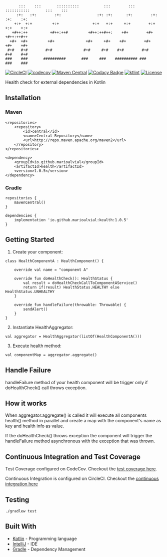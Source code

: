 ```
      :::    :::       ::::::::::           :::        :::    :::::::::::       :::    ::: 
     :+:   :+:        :+:                :+: :+:      :+:        :+:           :+:    :+:  
    +:+  +:+         +:+               +:+   +:+     +:+        +:+           +:+    +:+   
   +#++:++          +#++:++#         +#++:++#++:    +#+        +#+           +#++:++#++    
  +#+  +#+         +#+              +#+     +#+    +#+        +#+           +#+    +#+     
 #+#   #+#        #+#              #+#     #+#    #+#        #+#           #+#    #+#      
###    ###       ##########       ###     ###    ########## ###           ###    ###  
```
[![CircleCI](https://circleci.com/gh/marioalvial/kealth.svg?style=svg)](https://circleci.com/gh/marioalvial/kealth)
[![codecov](https://codecov.io/gh/marioalvial/kealth/branch/master/graph/badge.svg)](https://codecov.io/gh/marioalvial/kealth)
[![Maven Central](https://img.shields.io/maven-central/v/io.github.marioalvial/kealth.svg?label=Maven%20Central)](https://search.maven.org/search?q=g:%22io.github.marioalvial%22%20AND%20a:%22kealth%22)
[![Codacy Badge](https://api.codacy.com/project/badge/Grade/f51e7103bcc34855b506e947990b2395)](https://www.codacy.com/app/marioalvial/kealth?utm_source=github.com&amp;utm_medium=referral&amp;utm_content=marioalvial/kealth&amp;utm_campaign=Badge_Grade)
[![ktlint](https://img.shields.io/badge/code%20style-%E2%9D%A4-FF4081.svg)](https://ktlint.github.io/)
[![License](https://img.shields.io/badge/License-Apache%202.0-blue.svg)](https://opensource.org/licenses/Apache-2.0)

Health check for external dependencies in Kotlin

## Installation

### Maven
```
<repositories>
    <repository>
        <id>central</id>
        <name>Central Repository</name>
        <url>http://repo.maven.apache.org/maven2</url>
    </repository>
</repositories>

<dependency>
    <groupId>io.github.marioalvial</groupId>
    <artifactId>kealth</artifactId>
    <version>1.0.5</version>
</dependency>
```

### Gradle
```
repositories {
    mavenCentral()
}

dependencies {
    implementation 'io.github.marioalvial:kealth:1.0.5'
}    
```

## Getting Started

1. Create your component:

```
class HealthComponentA : HealthComponent() {

    override val name = "component A"

    override fun doHealthCheck(): HealthStatus {
        val result = doHealthCheckCallToComponentAService()
        return if(result) HealthStatus.HEALTHY else HealthStatus.UNHEALTHY
    }

    override fun handleFailure(throwable: Throwable) {
        sendAlert()
    }
}
```

2. Instantiate HealthAggregator:
```
val aggregator = HealthAggregator(listOf(HealthComponentA()))
```

3. Execute health method:
```
val componentMap = aggregator.aggregate() 
```

## Handle Failure

handleFailure method of your health component will be trigger only if doHealthCheck() call throws exception.

## How it works

When aggregator.aggregate() is called it will execute all components health() method in parallel and create a map with the component's name as key and health info as value.

If the doHealthCheck() throws exception the component will trigger the handleFailure method asynchronous with the exception that was thrown.

## Continuous Integration and Test Coverage

Test Coverage configured on CodeCov. Checkout the [test coverage here](https://codecov.io/gh/marioalvial/kealth).

Continuous Integration is configured on CircleCI. Checkout the [continuous integration here](https://circleci.com/gh/marioalvial/kealth)

## Testing

```shell
./gradlew test
```

## Built With

- [Kotlin](https://kotlinlang.org/) - Programming language
- [IntelliJ](https://www.jetbrains.com/idea/) - IDE
- [Gradle](https://gradle.org/) - Dependency Management
